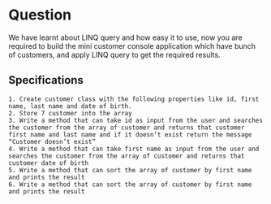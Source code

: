 # Question

We have learnt about LINQ query and how easy it to use, now you are required to build the mini customer console application which have bunch of customers, and apply LINQ query to get the required results.

## Specifications

    1. Create customer class with the following properties like id, first name, last name and date of birth.
    2. Store 7 customer into the array
    3. Write a method that can take id as input from the user and searches the customer from the array of customer and returns that customer first name and last name and if it doesn’t exist return the message “Customer doesn’t exist”
    4. Write a method that can take first name as input from the user and searches the customer from the array of customer and returns that customer date of birth
    5. Write a method that can sort the array of customer by first name and prints the result
    6. Write a method that can sort the array of customer by first name and prints the result
